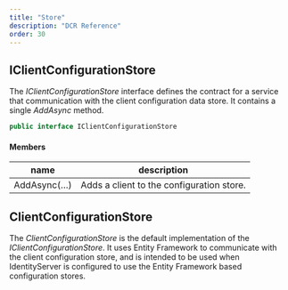 ```yaml
---
title: "Store"
description: "DCR Reference"
order: 30
---
```


## IClientConfigurationStore

The *IClientConfigurationStore* interface defines the contract for a service
that communication with the client configuration data store. It contains a
single *AddAsync* method.

```csharp
public interface IClientConfigurationStore
```

#### Members

| name | description |
| --- | --- |
| AddAsync(…) | Adds a client to the configuration store. |

## ClientConfigurationStore

The *ClientConfigurationStore* is the default implementation of the *IClientConfigurationStore*. It uses Entity Framework to communicate with the client configuration store, and is intended to be used when IdentityServer is configured to use the Entity Framework based configuration stores. 